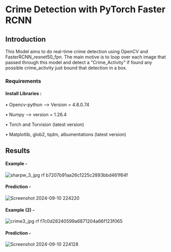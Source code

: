 # Crime Detection with PyTorch Faster RCNN

## Introduction

This Model aims to do real-time crime detection using OpenCV and FasterRCNN_resnet50_fpn. The main motive is to loop over each image that passed through this model and detect a "Crime_Activity" if found any possible crime_activity just bound that detection in a box. 

### Requirements
#### Install Libraries :

• Opencv-python --> Version = 4.8.0.74

• Numpy --> version = 1.26.4

• Torch and Torvision (latest version)

• Matplotlib, glob2, tqdm, albumentations (latest version)

## Results

#### Example -

![sharpw_3_jpg rf b7207b91aa26c1225c2893bbd461f64f](https://github.com/user-attachments/assets/5ec5a9e9-8c17-42ca-a333-a57a8f67d40b)

#### Prediction -
![Screenshot 2024-09-10 224220](https://github.com/user-attachments/assets/edf03226-af27-4779-bc4f-079ba5e91cdb)

#### Example (2) -

![crime3_jpg rf f7c0d28240599a6871204a66f123f065](https://github.com/user-attachments/assets/3f314d4f-cab4-41e4-8100-bdcee70b2e7e)

#### Prediction -

![Screenshot 2024-09-10 224128](https://github.com/user-attachments/assets/96fd4ae0-9b4b-474b-a895-919277fb49b4)



